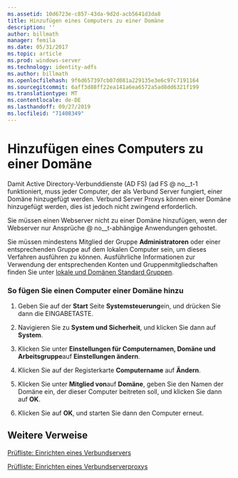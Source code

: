 ```yaml
---
ms.assetid: 10d6723e-c857-43da-9d2d-acb5641d3da8
title: Hinzufügen eines Computers zu einer Domäne
description: ''
author: billmath
manager: femila
ms.date: 05/31/2017
ms.topic: article
ms.prod: windows-server
ms.technology: identity-adfs
ms.author: billmath
ms.openlocfilehash: 9f6d657397cb07d081a229135e3e6c97c7191164
ms.sourcegitcommit: 6aff3d88ff22ea141a6ea6572a5ad8dd6321f199
ms.translationtype: MT
ms.contentlocale: de-DE
ms.lasthandoff: 09/27/2019
ms.locfileid: "71408349"
---
```

# <a name="join-a-computer-to-a-domain"></a>Hinzufügen eines Computers zu einer Domäne

Damit Active Directory-Verbunddienste (AD FS) \(ad FS @ no__t-1 funktioniert, muss jeder Computer, der als Verbund Server fungiert, einer Domäne hinzugefügt werden. Verbund Server Proxys können einer Domäne hinzugefügt werden, dies ist jedoch nicht zwingend erforderlich.  
  
Sie müssen einen Webserver nicht zu einer Domäne hinzufügen, wenn der Webserver nur Ansprüche @ no__t-abhängige Anwendungen gehostet.  
  
Sie müssen mindestens Mitglied der Gruppe **Administratoren** oder einer entsprechenden Gruppe auf dem lokalen Computer sein, um dieses Verfahren ausführen zu können.  Ausführliche Informationen zur Verwendung der entsprechenden Konten und Gruppenmitgliedschaften finden Sie unter [lokale und Domänen Standard Gruppen](https://go.microsoft.com/fwlink/?LinkId=83477).   
  
### <a name="to-join-a-computer-to-a-domain"></a>So fügen Sie einen Computer einer Domäne hinzu  
  
1.  Geben Sie auf der **Start** Seite **Systemsteuerung**ein, und drücken Sie dann die EINGABETASTE.  
  
2.  Navigieren Sie zu **System und Sicherheit**, und klicken Sie dann auf **System**.  
  
3.  Klicken Sie unter **Einstellungen für Computernamen, Domäne und Arbeitsgruppe**auf **Einstellungen ändern**.  
  
4.  Klicken Sie auf der Registerkarte **Computername** auf **Ändern**.  
  
5.  Klicken Sie unter **Mitglied von**auf **Domäne**, geben Sie den Namen der Domäne ein, der dieser Computer beitreten soll, und klicken Sie dann auf **OK**.  
  
6.  Klicken Sie auf **OK**, und starten Sie dann den Computer erneut.  
  
## <a name="additional-references"></a>Weitere Verweise  
[Prüfliste: Einrichten eines Verbundservers](Checklist--Setting-Up-a-Federation-Server.md)  
  
[Prüfliste: Einrichten eines Verbundserverproxys](Checklist--Setting-Up-a-Federation-Server-Proxy.md)  
  

